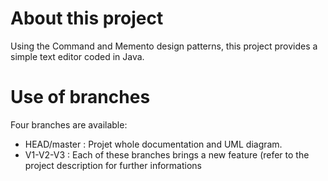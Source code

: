 # About this project
Using the Command and Memento design patterns, this project provides a simple text editor coded in Java.

# Use of branches
Four branches are available:
- HEAD/master : Projet whole documentation and UML diagram.
- V1-V2-V3 : Each of these branches brings a new feature (refer to the project description for further informations
